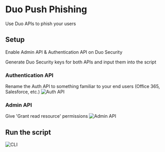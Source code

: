 # Duo Push Phishing
Use Duo APIs to phish your users

## Setup
Enable Admin API & Authentication API on Duo Security

Generate Duo Security keys for both APIs and input them into the script
### Authentication API
Rename the Auth API to something familiar to your end users (Office 365, Salesforce, etc.)
![Auth API](https://i.imgur.com/eVNRYDQ.png)
### Admin API
Give 'Grant read resource' permissions
![Admin API](https://i.imgur.com/34OIlds.png)
## Run the script
![CLI](https://i.imgur.com/pmPKULM.png)
